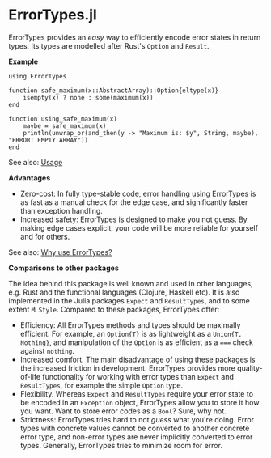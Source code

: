 # ErrorTypes.jl

ErrorTypes provides an _easy_ way to efficiently encode error states in return types. Its types are modelled after Rust's `Option` and `Result`.

__Example__

```
using ErrorTypes

function safe_maximum(x::AbstractArray)::Option{eltype(x)}
    isempty(x) ? none : some(maximum(x))
end

function using_safe_maximum(x)
    maybe = safe_maximum(x)
    println(unwrap_or(and_then(y -> "Maximum is: $y", String, maybe), "ERROR: EMPTY ARRAY"))
end
```

See also: [Usage](@ref)

__Advantages__

* Zero-cost: In fully type-stable code, error handling using ErrorTypes is as fast as a manual check for the edge case, and significantly faster than exception handling.
* Increased safety: ErrorTypes is designed to make you not guess. By making edge cases explicit, your code will be more reliable for yourself and for others.

See also: [Why use ErrorTypes?](@ref)

__Comparisons to other packages__

The idea behind this package is well known and used in other languages, e.g. Rust and the functional languages (Clojure, Haskell etc). It is also implemented in the Julia packages `Expect` and `ResultTypes`, and to some extent `MLStyle`. Compared to these packages, ErrorTypes offer:

* Efficiency: All ErrorTypes methods and types should be maximally efficient. For example, an `Option{T}` is as lightweight as a `Union{T, Nothing}`, and manipulation of the `Option` is as efficient as a `===` check against `nothing`.
* Increased comfort. The main disadvantage of using these packages is the increased friction in development. ErrorTypes provides more quality-of-life functionality for working with error types than `Expect` and `ResultTypes`, for example the simple `Option` type.
* Flexibility. Whereas `Expect` and `ResultTypes` require your error state to be encoded in an `Exception` object, ErrorTypes allow you to store it how you want. Want to store error codes as a `Bool`? Sure, why not.
* Strictness: ErrorTypes tries hard to not _guess_ what you're doing. Error types with concrete values cannot be converted to another concrete error type, and non-error types are never implicitly converted to error types. Generally, ErrorTypes tries to minimize room for error.

